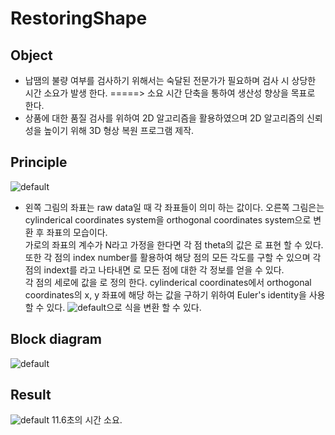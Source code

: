 # RestoringShape
## Object
-  납땜의 불량 여부를 검사하기 위해서는 숙달된 전문가가 필요하며 검사 시 상당한 시간 소요가 발생 한다. 
=====> 소요 시간 단축을 통하여 생산성 향상을 목표로 한다.     
- 상품에 대한 품질 검사를 위하여 2D 알고리즘을 활용하였으며 2D 알고리즘의 신뢰성을 높이기 위해  3D 형상 복원 프로그램 제작. 

## Principle
![default](https://cloud.githubusercontent.com/assets/19329620/16171618/3f7feb7a-35ae-11e6-88df-cb3972018fcc.png)
- 왼쪽 그림의 좌표는 raw data일 때 각 좌표들이 의미 하는 값이다.
오른쪽 그림은는 cylinderical coordinates system을 orthogonal coordinates system으로 변환 후 좌표의 모습이다.  
가로의 좌표의 계수가 N라고 가정을 한다면 각 점 theta의 값은 로 표현 할 수 있다. 
또한 각 점의 index number를 활용하여 해당 점의 모든 각도를 구할 수 있으며 각 점의 indext를 라고 나타내면 로 모든 점에 대한 각 정보를 얻을 수 있다.  
각 점의 세로에 값을 로 정의 한다. cylinderical coordinates에서 orthogonal coordinates의 x, y 좌표에 해당 하는 값을 구하기 위하여 Euler's identity을 사용 할 수 있다.
![default](https://cloud.githubusercontent.com/assets/19329620/16171632/c1d1c594-35ae-11e6-8b2a-cad8b3f3c4a2.png)으로 식을 변환 할 수 있다.

## Block diagram

![default](https://cloud.githubusercontent.com/assets/19329620/16171643/21916142-35af-11e6-91be-842488d22202.png)

## Result

![default](https://cloud.githubusercontent.com/assets/19329620/16171668/c52bac72-35af-11e6-99ec-398d3865b4bc.png)
11.6초의 시간 소요.
